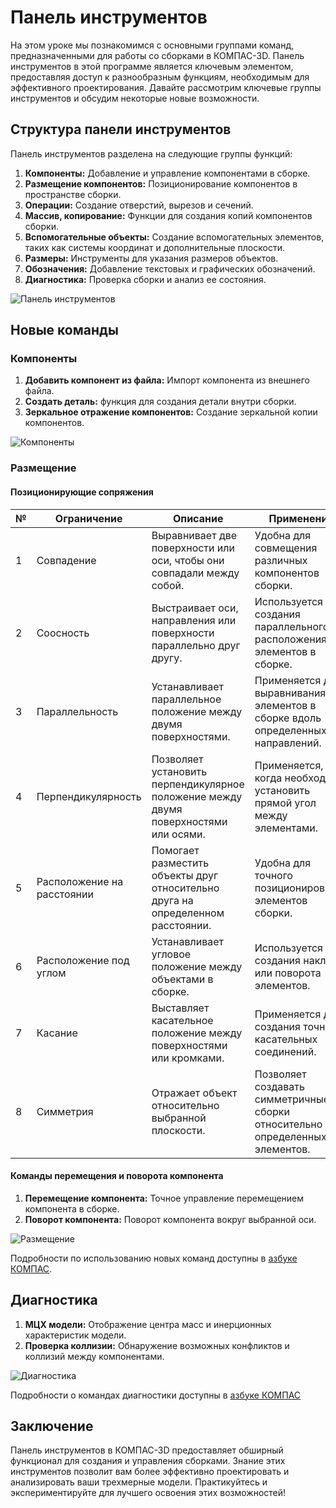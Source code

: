 # Панель инструментов

На этом уроке мы познакомимся с основными группами команд, предназначенными для работы со сборками в КОМПАС-3D. Панель инструментов в этой программе является ключевым элементом, предоставляя доступ к разнообразным функциям, необходимым для эффективного проектирования. Давайте рассмотрим ключевые группы инструментов и обсудим некоторые новые возможности.

## Структура панели инструментов

Панель инструментов разделена на следующие группы функций:

1. **Компоненты:** Добавление и управление компонентами в сборке.
2. **Размещение компонентов:** Позиционирование компонентов в пространстве сборки.
3. **Операции:** Создание отверстий, вырезов и сечений.
4. **Массив, копирование:** Функции для создания копий компонентов сборки.
5. **Вспомогательные объекты:** Создание вспомогательных элементов, таких как системы координат и дополнительные плоскости.
6. **Размеры:** Инструменты для указания размеров объектов.
7. **Обозначения:** Добавление текстовых и графических обозначений.
8. **Диагностика:** Проверка сборки и анализ ее состояния.

![Панель инструментов](https://github.com/NotACat1/COMPASS-3D-courses/assets/113008873/d18b81c0-cfab-41a5-afbe-7aca4c73f76c)

## Новые команды

### Компоненты

1. **Добавить компонент из файла:** Импорт компонента из внешнего файла.
2. **Создать деталь:** функция для создания детали внутри сборки.
3. **Зеркальное отражение компонентов:** Создание зеркальной копии компонентов.

![Компоненты](https://github.com/NotACat1/COMPASS-3D-courses/assets/113008873/326d273f-b686-49e1-891b-f38faf2ab083)

### Размещение

#### Позиционирующие сопряжения

| №   | Ограничение                | Описание                                                                             | Применение                                                                      | Пример                                                                                                                              |
| --- | -------------------------- | ------------------------------------------------------------------------------------ | ------------------------------------------------------------------------------- | ----------------------------------------------------------------------------------------------------------------------------------- |
| 1   | Совпадение                 | Выравнивает две поверхности или оси, чтобы они совпадали между собой.                | Удобна для совмещения различных компонентов сборки.                             | ![Совпадение](https://github.com/NotACat1/COMPASS-3D-courses/assets/113008873/9f1c7bc2-16e7-4e63-b118-e941f6e46ebc)                 |
| 2   | Соосность                  | Выстраивает оси, направления или поверхности параллельно друг другу.                 | Используется для создания параллельного расположения элементов в сборке.        | ![Соосность](https://github.com/NotACat1/COMPASS-3D-courses/assets/113008873/ad738ed1-244a-4b31-bdd7-09b357cfb75e)                  |
| 3   | Параллельность             | Устанавливает параллельное положение между двумя поверхностями.                      | Применяется для выравнивания элементов в сборке вдоль определенных направлений. | ![Параллельность](https://github.com/NotACat1/COMPASS-3D-courses/assets/113008873/ad2cedd0-56f4-4db4-ba22-b2115150c3c8)             |
| 4   | Перпендикулярность         | Позволяет установить перпендикулярное положение между двумя поверхностями или осями. | Применяется, когда необходимо установить прямой угол между элементами.          | ![Перпендикулярность](https://github.com/NotACat1/COMPASS-3D-courses/assets/113008873/10322efa-6daa-4b6b-9bb7-8798b55d7280)         |
| 5   | Расположение на расстоянии | Помогает разместить объекты друг относительно друга на определенном расстоянии.      | Удобна для точного позиционирования элементов сборки.                           | ![Расположение на расстоянии](https://github.com/NotACat1/COMPASS-3D-courses/assets/113008873/4cf173e7-80af-4620-8632-a67810b6d4a7) |
| 6   | Расположение под углом     | Устанавливает угловое положение между объектами в сборке.                            | Используется для создания наклона или поворота элементов.                       | ![Расположение под углом](https://github.com/NotACat1/COMPASS-3D-courses/assets/113008873/6f5f1cbc-e31d-4c06-a2e6-e85df475e4b3)     |
| 7   | Касание                    | Выставляет касательное положение между поверхностями или кромками.                   | Применяется для создания точных касательных соединений.                         | ![Касание](https://github.com/NotACat1/COMPASS-3D-courses/assets/113008873/623c8848-2fc6-412a-b4d9-d43361d633e0)                    |
| 8   | Симметрия                  | Отражает объект относительно выбранной плоскости.                                    | Позволяет создавать симметричные сборки относительно определенных элементов.    | ![Симметрия](https://github.com/NotACat1/COMPASS-3D-courses/assets/113008873/31298cdb-9f7c-497f-ad25-c525502c44ec)                  |

#### Команды перемещения и поворота компонента

1. **Перемещение компонента:** Точное управление перемещением компонента в сборке.
2. **Поворот компонента:** Поворот компонента вокруг выбранной оси.

![Размещение](https://github.com/NotACat1/COMPASS-3D-courses/assets/113008873/177e0c3e-10b5-47ee-a08d-86aed3b57cb4)

Подробности по использованию новых команд доступны в [азбуке КОМПАС](https://help.ascon.ru/KOMPAS/22/ru-RU/cm_mate_rotation_gear.html).

## Диагностика

1. **МЦХ модели:** Отображение центра масс и инерционных характеристик модели.
2. **Проверка коллизии:** Обнаружение возможных конфликтов и коллизий между компонентами.

![Диагностика](https://github.com/NotACat1/COMPASS-3D-courses/assets/113008873/1c6fa58b-5372-4ab5-aa9e-7267d34637a6)

Подробности о командах диагностики доступны в [азбуке КОМПАС](https://help.ascon.ru/KOMPAS/22/ru-RU/gx2575437.html)

## Заключение

Панель инструментов в КОМПАС-3D предоставляет обширный функционал для создания и управления сборками. Знание этих инструментов позволит вам более эффективно проектировать и анализировать ваши трехмерные модели. Практикуйтесь и экспериментируйте для лучшего освоения этих возможностей!
